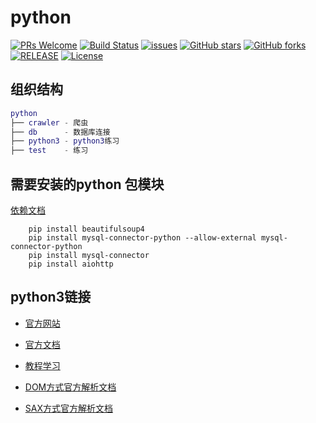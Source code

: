 # python

[![PRs Welcome](https://img.shields.io/badge/PRs-welcome-brightgreen.svg)](https://github.com/xuegangliu/python/pulls)
[![Build Status](https://travis-ci.org/xuegangliu/python.svg?branch=master)](https://travis-ci.org/xuegangliu/python)
[![issues](https://img.shields.io/github/issues/xuegangliu/python.svg)](https://github.com/xuegangliu/python/issues)
[![GitHub stars](https://img.shields.io/github/stars/xuegangliu/python.svg?style=social&label=Stars)](https://github.com/xuegangliu/python)
[![GitHub forks](https://img.shields.io/github/forks/xuegangliu/python.svg?style=social&label=Fork)](https://github.com/xuegangliu/python)
[![RELEASE](https://img.shields.io/github/release/xuegangliu/python.svg)](https://github.com/xuegangliu/python/releases)
[![License](https://img.shields.io/badge/license-MIT-blue.svg)](LICENSE)

## 组织结构

``` lua
python
├── crawler - 爬虫
├── db      - 数据库连接
├── python3 - python3练习
├── test    - 练习
```

## 需要安装的python 包模块

[依赖文档](/doc/install_lib.md)
```pip
    pip install beautifulsoup4
    pip install mysql-connector-python --allow-external mysql-connector-python
    pip install mysql-connector
    pip install aiohttp
```

## python3链接

- [官方网站](https://www.python.org/)

- [官方文档](https://docs.python.org/3/)

- [教程学习](http://www.runoob.com/python3/python3-tutorial.html)

- [DOM方式官方解析文档](https://docs.python.org/3/library/xml.dom.html)

- [SAX方式官方解析文档](https://docs.python.org/3/library/xml.sax.html)